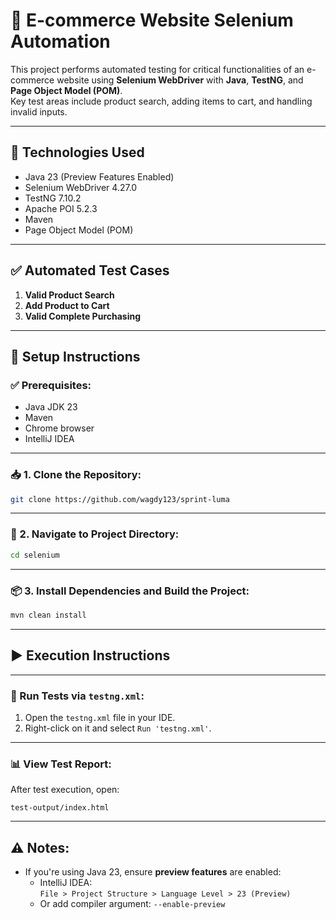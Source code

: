 # 🛒 E-commerce Website Selenium Automation

This project performs automated testing for critical functionalities of an e-commerce website using **Selenium WebDriver** with **Java**, **TestNG**, and **Page Object Model (POM)**.  
Key test areas include product search, adding items to cart, and handling invalid inputs.

---

## 🧰 Technologies Used
- Java 23 (Preview Features Enabled)
- Selenium WebDriver 4.27.0
- TestNG 7.10.2
- Apache POI 5.2.3
- Maven
- Page Object Model (POM)

---

## ✅ Automated Test Cases
1. **Valid Product Search**
2. **Add Product to Cart**
3. **Valid Complete Purchasing**

---

## 🔧 Setup Instructions

### ✅ Prerequisites:
- Java JDK 23
- Maven
- Chrome browser
- IntelliJ IDEA

---

### 📥 1. Clone the Repository:
```bash
git clone https://github.com/wagdy123/sprint-luma
```

---

### 📂 2. Navigate to Project Directory:
```bash
cd selenium
```

---

### 📦 3. Install Dependencies and Build the Project:
```bash
mvn clean install
```

---

## ▶️ Execution Instructions

---

### 🧪 Run Tests via `testng.xml`:
1. Open the `testng.xml` file in your IDE.
2. Right-click on it and select `Run 'testng.xml'`.

---

### 📊 View Test Report:
After test execution, open:
```
test-output/index.html
```

---

## ⚠️ Notes:
- If you're using Java 23, ensure **preview features** are enabled:
  - IntelliJ IDEA:  
    `File > Project Structure > Language Level > 23 (Preview)`
  - Or add compiler argument: `--enable-preview`
